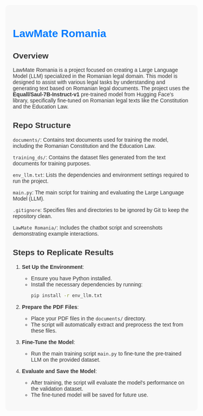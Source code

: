 <div style="font-family: Arial, sans-serif; color: #333; background-color: #f8f8f8; padding: 20px; border-radius: 10px;">
<h1 style="color: #007bff;">LawMate Romania</h1>

## Overview

<p>LawMate Romania is a project focused on creating a Large Language Model (LLM) specialized in the Romanian legal domain. This model is designed to assist with various legal tasks by understanding and generating text based on Romanian legal documents. The project uses the <b>Equall/Saul-7B-Instruct-v1</b> pre-trained model from Hugging Face's library, specifically fine-tuned on Romanian legal texts like the Constitution and the Education Law.</p>

## Repo Structure

`documents/`: Contains text documents used for training the model, including the Romanian Constitution and the Education Law.

`training_ds/`: Contains the dataset files generated from the text documents for training purposes.

`env_llm.txt`: Lists the dependencies and environment settings required to run the project.

`main.py`: The main script for training and evaluating the Large Language Model (LLM).

`.gitignore`: Specifies files and directories to be ignored by Git to keep the repository clean.

`LawMate Romania/`: Includes the chatbot script and screenshots demonstrating example interactions.

## Steps to Replicate Results

1. **Set Up the Environment**:

   - Ensure you have Python installed.
   - Install the necessary dependencies by running:
     ```sh
     pip install -r env_llm.txt
     ```

2. **Prepare the PDF Files**:

   - Place your PDF files in the `documents/` directory.
   - The script will automatically extract and preprocess the text from these files.

3. **Fine-Tune the Model**:

   - Run the main training script `main.py` to fine-tune the pre-trained LLM on the provided dataset.

4. **Evaluate and Save the Model**:
   - After training, the script will evaluate the model's performance on the validation dataset.
   - The fine-tuned model will be saved for future use.
   </div>
